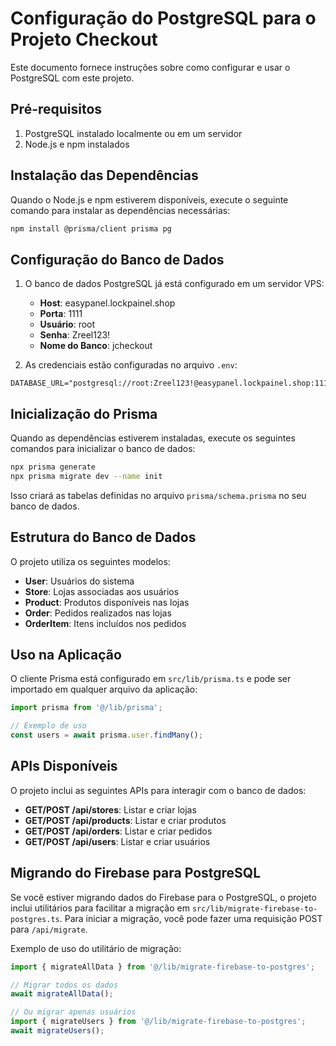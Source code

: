 # Configuração do PostgreSQL para o Projeto Checkout

Este documento fornece instruções sobre como configurar e usar o PostgreSQL com este projeto.

## Pré-requisitos

1. PostgreSQL instalado localmente ou em um servidor
2. Node.js e npm instalados

## Instalação das Dependências

Quando o Node.js e npm estiverem disponíveis, execute o seguinte comando para instalar as dependências necessárias:

```bash
npm install @prisma/client prisma pg
```

## Configuração do Banco de Dados

1. O banco de dados PostgreSQL já está configurado em um servidor VPS:

   - **Host**: easypanel.lockpainel.shop
   - **Porta**: 1111
   - **Usuário**: root
   - **Senha**: Zreel123!
   - **Nome do Banco**: jcheckout

2. As credenciais estão configuradas no arquivo `.env`:

```
DATABASE_URL="postgresql://root:Zreel123!@easypanel.lockpainel.shop:1111/jcheckout"
```

## Inicialização do Prisma

Quando as dependências estiverem instaladas, execute os seguintes comandos para inicializar o banco de dados:

```bash
npx prisma generate
npx prisma migrate dev --name init
```

Isso criará as tabelas definidas no arquivo `prisma/schema.prisma` no seu banco de dados.

## Estrutura do Banco de Dados

O projeto utiliza os seguintes modelos:

- **User**: Usuários do sistema
- **Store**: Lojas associadas aos usuários
- **Product**: Produtos disponíveis nas lojas
- **Order**: Pedidos realizados nas lojas
- **OrderItem**: Itens incluídos nos pedidos

## Uso na Aplicação

O cliente Prisma está configurado em `src/lib/prisma.ts` e pode ser importado em qualquer arquivo da aplicação:

```typescript
import prisma from '@/lib/prisma';

// Exemplo de uso
const users = await prisma.user.findMany();
```

## APIs Disponíveis

O projeto inclui as seguintes APIs para interagir com o banco de dados:

- **GET/POST /api/stores**: Listar e criar lojas
- **GET/POST /api/products**: Listar e criar produtos
- **GET/POST /api/orders**: Listar e criar pedidos
- **GET/POST /api/users**: Listar e criar usuários

## Migrando do Firebase para PostgreSQL

Se você estiver migrando dados do Firebase para o PostgreSQL, o projeto inclui utilitários para facilitar a migração em `src/lib/migrate-firebase-to-postgres.ts`. Para iniciar a migração, você pode fazer uma requisição POST para `/api/migrate`.

Exemplo de uso do utilitário de migração:

```typescript
import { migrateAllData } from '@/lib/migrate-firebase-to-postgres';

// Migrar todos os dados
await migrateAllData();

// Ou migrar apenas usuários
import { migrateUsers } from '@/lib/migrate-firebase-to-postgres';
await migrateUsers();
```